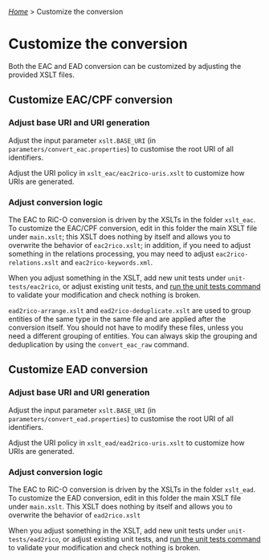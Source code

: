 [_Home_](index.html) > Customize the conversion

# Customize the conversion

Both the EAC  and EAD conversion can be customized by adjusting the provided XSLT files.

## Customize EAC/CPF conversion

### Adjust base URI and URI generation

Adjust the input parameter `xslt.BASE_URI` (in `parameters/convert_eac.properties`) to customise the root URI of all identifiers.

Adjust the URI policy in `xslt_eac/eac2rico-uris.xslt` to customize how URIs are generated.

### Adjust conversion logic

The EAC to RiC-O conversion is driven by the XSLTs in the folder `xslt_eac`. To customize the EAC/CPF conversion, edit in this folder the main XSLT file under `main.xslt`; this XSLT does nothing by itself and allows you to overwrite the behavior of `eac2rico.xslt`; in addition, if you need to adjust something in the relations processing, you may need to adjust `eac2rico-relations.xslt` and `eac2rico-keywords.xml`.

When you adjust something in the XSLT, add new unit tests under `unit-tests/eac2rico`, or adjust existing unit tests, and [run the unit tests command](UnitTests.html) to validate your modification and check nothing is broken.

`ead2rico-arrange.xslt` and `ead2rico-deduplicate.xslt` are used to group entities of the same type in the same file and are applied after the conversion itself. You should not have to modify these files, unless you need a different grouping of entities. You can always skip the grouping and deduplication by using the `convert_eac_raw` command.



## Customize EAD conversion

### Adjust base URI and URI generation

Adjust the input parameter `xslt.BASE_URI` (in `parameters/convert_ead.properties`) to customise the root URI of all identifiers.

Adjust the URI policy in `xslt_ead/ead2rico-uris.xslt` to customize how URIs are generated.

### Adjust conversion logic

The EAC to RiC-O conversion is driven by the XSLTs in the folder `xslt_ead`. To customize the EAD conversion, edit in this folder the main XSLT file under `main.xslt`. This XSLT does nothing by itself and allows you to overwrite the behavior of `ead2rico.xslt`

When you adjust something in the XSLT, add new unit tests under `unit-tests/ead2rico`, or adjust existing unit tests, and [run the unit tests command](UnitTests.html) to validate your modification and check nothing is broken.
